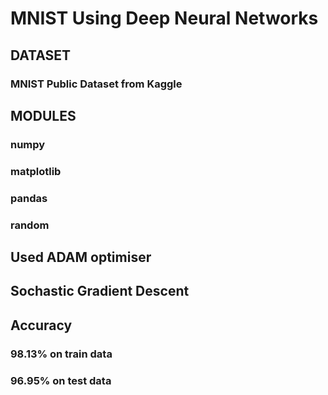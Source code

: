# MNIST Using Deep Neural Networks
## DATASET
### MNIST Public Dataset from Kaggle
## MODULES
### numpy
### matplotlib
### pandas
### random
## Used ADAM optimiser
## Sochastic Gradient Descent
## Accuracy
### 98.13% on train data
### 96.95% on test data
